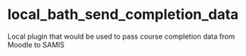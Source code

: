 # local_bath_send_completion_data
Local plugin that would be used to pass course completion data from Moodle to SAMIS
